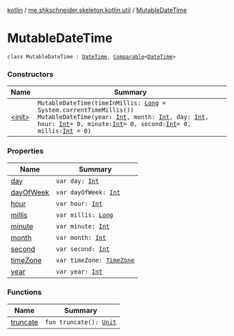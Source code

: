 [kotlin](../../index.md) / [me.shkschneider.skeleton.kotlin.util](../index.md) / [MutableDateTime](./index.md)

# MutableDateTime

`class MutableDateTime : `[`DateTime`](../-date-time/index.md)`, `[`Comparable`](https://kotlinlang.org/api/latest/jvm/stdlib/kotlin/-comparable/index.html)`<`[`DateTime`](../-date-time/index.md)`>`

### Constructors

| Name | Summary |
|---|---|
| [&lt;init&gt;](-init-.md) | `MutableDateTime(timeInMillis: `[`Long`](https://kotlinlang.org/api/latest/jvm/stdlib/kotlin/-long/index.html)` = System.currentTimeMillis())`<br>`MutableDateTime(year: `[`Int`](https://kotlinlang.org/api/latest/jvm/stdlib/kotlin/-int/index.html)`, month: `[`Int`](https://kotlinlang.org/api/latest/jvm/stdlib/kotlin/-int/index.html)`, day: `[`Int`](https://kotlinlang.org/api/latest/jvm/stdlib/kotlin/-int/index.html)`, hour: `[`Int`](https://kotlinlang.org/api/latest/jvm/stdlib/kotlin/-int/index.html)` = 0, minute: `[`Int`](https://kotlinlang.org/api/latest/jvm/stdlib/kotlin/-int/index.html)` = 0, second: `[`Int`](https://kotlinlang.org/api/latest/jvm/stdlib/kotlin/-int/index.html)` = 0, millis: `[`Int`](https://kotlinlang.org/api/latest/jvm/stdlib/kotlin/-int/index.html)` = 0)` |

### Properties

| Name | Summary |
|---|---|
| [day](day.md) | `var day: `[`Int`](https://kotlinlang.org/api/latest/jvm/stdlib/kotlin/-int/index.html) |
| [dayOfWeek](day-of-week.md) | `var dayOfWeek: `[`Int`](https://kotlinlang.org/api/latest/jvm/stdlib/kotlin/-int/index.html) |
| [hour](hour.md) | `var hour: `[`Int`](https://kotlinlang.org/api/latest/jvm/stdlib/kotlin/-int/index.html) |
| [millis](millis.md) | `var millis: `[`Long`](https://kotlinlang.org/api/latest/jvm/stdlib/kotlin/-long/index.html) |
| [minute](minute.md) | `var minute: `[`Int`](https://kotlinlang.org/api/latest/jvm/stdlib/kotlin/-int/index.html) |
| [month](month.md) | `var month: `[`Int`](https://kotlinlang.org/api/latest/jvm/stdlib/kotlin/-int/index.html) |
| [second](second.md) | `var second: `[`Int`](https://kotlinlang.org/api/latest/jvm/stdlib/kotlin/-int/index.html) |
| [timeZone](time-zone.md) | `var timeZone: `[`TimeZone`](https://docs.oracle.com/javase/6/docs/api/java/util/TimeZone.html) |
| [year](year.md) | `var year: `[`Int`](https://kotlinlang.org/api/latest/jvm/stdlib/kotlin/-int/index.html) |

### Functions

| Name | Summary |
|---|---|
| [truncate](truncate.md) | `fun truncate(): `[`Unit`](https://kotlinlang.org/api/latest/jvm/stdlib/kotlin/-unit/index.html) |
